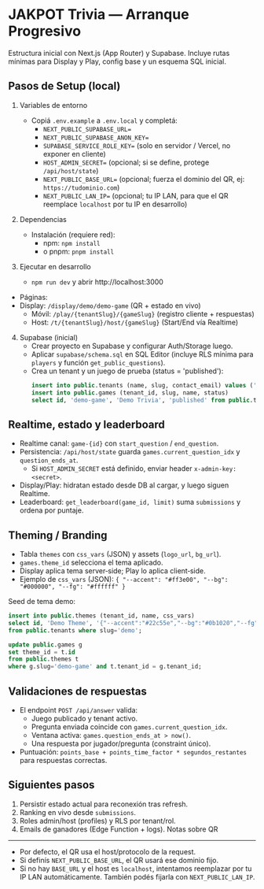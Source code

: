 JAKPOT Trivia — Arranque Progresivo
===================================

Estructura inicial con Next.js (App Router) y Supabase. Incluye rutas mínimas para Display y Play, config base y un esquema SQL inicial.

Pasos de Setup (local)
----------------------

1) Variables de entorno
   - Copiá `.env.example` a `.env.local` y completá:
     - `NEXT_PUBLIC_SUPABASE_URL=`
     - `NEXT_PUBLIC_SUPABASE_ANON_KEY=`
     - `SUPABASE_SERVICE_ROLE_KEY=` (solo en servidor / Vercel, no exponer en cliente)
     - `HOST_ADMIN_SECRET=` (opcional; si se define, protege `/api/host/state`)
     - `NEXT_PUBLIC_BASE_URL=` (opcional; fuerza el dominio del QR, ej: `https://tudominio.com`)
     - `NEXT_PUBLIC_LAN_IP=` (opcional; tu IP LAN, para que el QR reemplace `localhost` por tu IP en desarrollo)

2) Dependencias
   - Instalación (requiere red):
     - npm: `npm install`
     - o pnpm: `pnpm install`

3) Ejecutar en desarrollo
   - `npm run dev` y abrir http://localhost:3000
- Páginas:
- Display: `/display/demo/demo-game` (QR + estado en vivo)
  - Móvil: `/play/{tenantSlug}/{gameSlug}` (registro cliente + respuestas)
  - Host: `/t/{tenantSlug}/host/{gameSlug}` (Start/End vía Realtime)

4) Supabase (inicial)
   - Crear proyecto en Supabase y configurar Auth/Storage luego.
   - Aplicar `supabase/schema.sql` en SQL Editor (incluye RLS mínima para `players` y función `get_public_questions`).
   - Crea un tenant y un juego de prueba (status = 'published'):
     ```sql
     insert into public.tenants (name, slug, contact_email) values ('Demo Store', 'demo', 'demo@example.com');
     insert into public.games (tenant_id, slug, name, status) 
     select id, 'demo-game', 'Demo Trivia', 'published' from public.tenants where slug='demo';
     ```

Realtime, estado y leaderboard
------------------------------
- Realtime canal: `game-{id}` con `start_question` / `end_question`.
- Persistencia: `/api/host/state` guarda `games.current_question_idx` y `question_ends_at`.
  - Si `HOST_ADMIN_SECRET` está definido, enviar header `x-admin-key: <secret>`.
- Display/Play: hidratan estado desde DB al cargar, y luego siguen Realtime.
- Leaderboard: `get_leaderboard(game_id, limit)` suma `submissions` y ordena por puntaje.

Theming / Branding
------------------
- Tabla `themes` con `css_vars` (JSON) y assets (`logo_url`, `bg_url`).
- `games.theme_id` selecciona el tema aplicado.
- Display aplica tema server‑side; Play lo aplica client‑side.
- Ejemplo de `css_vars` (JSON):
  `{ "--accent": "#ff3e00", "--bg": "#000000", "--fg": "#ffffff" }`

Seed de tema demo:
```sql
insert into public.themes (tenant_id, name, css_vars)
select id, 'Demo Theme', '{"--accent":"#22c55e","--bg":"#0b1020","--fg":"#f8fafc"}'::jsonb
from public.tenants where slug='demo';

update public.games g
set theme_id = t.id
from public.themes t
where g.slug='demo-game' and t.tenant_id = g.tenant_id;
```

Validaciones de respuestas
-------------------------
- El endpoint `POST /api/answer` valida:
  - Juego publicado y tenant activo.
  - Pregunta enviada coincide con `games.current_question_idx`.
  - Ventana activa: `games.question_ends_at > now()`.
  - Una respuesta por jugador/pregunta (constraint único).
- Puntuación: `points_base + points_time_factor * segundos_restantes` para respuestas correctas.

Siguientes pasos
----------------
1. Persistir estado actual para reconexión tras refresh.
2. Ranking en vivo desde `submissions`.
3. Roles admin/host (profiles) y RLS por tenant/rol.
4. Emails de ganadores (Edge Function + logs).
Notas sobre QR
--------------
- Por defecto, el QR usa el host/protocolo de la request.
- Si definís `NEXT_PUBLIC_BASE_URL`, el QR usará ese dominio fijo.
- Si no hay `BASE_URL` y el host es `localhost`, intentamos reemplazar por tu IP LAN automáticamente. También podés fijarla con `NEXT_PUBLIC_LAN_IP`.
